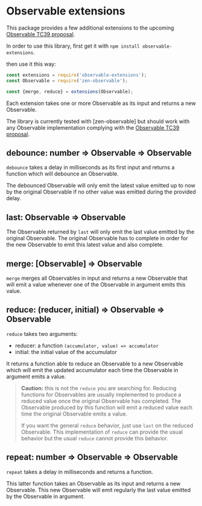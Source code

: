 # Observable extensions

This package provides a few additional extensions to the upcoming [Observable TC39 proposal].

In order to use this library, first get it with `npm install observable-extensions`.

then use it this way:

```js
const extensions = require('observable-extensions');
const Observable = require('zen-observable');

const {merge, reduce} = extensions(Observable);
```

Each extension takes one or more Observable as its input and returns a new Observable.

The library is currently tested with [zen-observable] but should work with any Observable implementation complying with the [Observable TC39 proposal].

## debounce: number => Observable => Observable

`debounce` takes a delay in milliseconds as its first input and returns a function which will debounce an Observable.

The debounced Observable will only emit the latest value emitted up to now by the original Observable if no other value was emitted during the provided delay.

## last: Observable => Observable

The Observable returned by `last` will only emit the last value emitted by the original Observable.
The original Observable has to complete in order for the new Observable to emit this latest value and also complete.

## merge: [Observable] => Observable

`merge` merges all Observables in input and returns a new Observable that will emit a value whenever one of the Observable in argument emits this value.

## reduce: (reducer, initial) => Observable => Observable

`reduce` takes two arguments:

- reducer: a function `(accumulator, value) => accumulator`
- initial: the initial value of the accumulator

It returns a function able to reduce an Observable to a new Observable which will emit the updated accumulator each time the Observable in argument emits a value.

> **Caution:** this is not the `reduce` you are searching for.
> Reducing functions for Observables are usually implemented to produce a reduced value once the original Observable has completed.
> The Observable produced by this function will emit a reduced value each time the original Observable emits a value.
>
> If you want the general `reduce` behavior, just use `last` on the reduced Observable.
> This implementation of `reduce` can provide the usual behavior but the usual `reduce` cannot provide this behavior.

## repeat: number => Observable => Observable

`repeat` takes a delay in milliseconds and returns a function.

This latter function takes an Observable as its input and returns a new Observable.
This new Observable will emit regularly the last value emitted by the Observable in argument.

[Observable TC39 proposal]: https://github.com/tc39/proposal-observable
